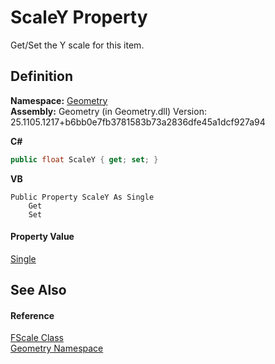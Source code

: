 # ScaleY Property


Get/Set the Y scale for this item.



## Definition
**Namespace:** <a href="eb409b48-e279-bdb4-daf3-3196b72d55a2.md">Geometry</a>  
**Assembly:** Geometry (in Geometry.dll) Version: 25.1105.1217+b6bb0e7fb3781583b73a2836dfe45a1dcf927a94

**C#**
``` C#
public float ScaleY { get; set; }
```
**VB**
``` VB
Public Property ScaleY As Single
	Get
	Set
```



#### Property Value
<a href="https://learn.microsoft.com/dotnet/api/system.single" target="_blank" rel="noopener noreferrer">Single</a>

## See Also


#### Reference
<a href="8751e565-0ebe-e38a-1423-a8beec9293ee.md">FScale Class</a>  
<a href="eb409b48-e279-bdb4-daf3-3196b72d55a2.md">Geometry Namespace</a>  
